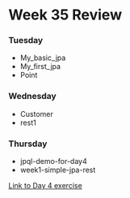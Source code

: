 # Week 35 Review

### Tuesday
* My_basic_jpa
* My_first_jpa
* Point
### Wednesday
* Customer
* rest1
### Thursday
* jpql-demo-for-day4
* week1-simple-jpa-rest

[Link to Day 4 exercise](http://164.90.178.96:8081/jpa_rest_startup-1.0/)